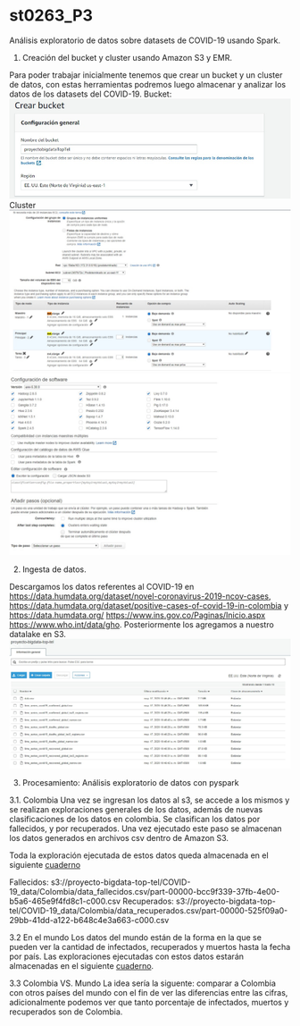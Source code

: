 # st0263_P3
Análisis exploratorio de datos sobre datasets de COVID-19 usando Spark.

  1. Creación del bucket y cluster usando Amazon S3 y EMR.

Para poder trabajar inicialmente tenemos que crear un bucket y un cluster de datos, con estas herramientas podremos luego almacenar y analizar los datos de los datasets del COVID-19.
Bucket:
![](images/creating_bucket.jpg)
Cluster
![](images/creating_cluster1.jpg)
![](images/creating_cluster2.jpg)


  2. Ingesta de datos.

Descargamos los datos referentes al COVID-19 en https://data.humdata.org/dataset/novel-coronavirus-2019-ncov-cases, https://data.humdata.org/dataset/positive-cases-of-covid-19-in-colombia y https://data.humdata.org/ https://www.ins.gov.co/Paginas/Inicio.aspx https://www.who.int/data/gho. Posteriormente los agregamos a nuestro datalake en S3.
![](images/data_intake.jpg)

  3. Procesamiento: Análisis exploratorio de datos con pyspark

  3.1. Colombia
    Una vez se ingresan los datos al s3, se accede a los mismos y se realizan exploraciones generales de los datos, además de nuevas clasificaciones de los datos en colombia. Se clasifican los datos por fallecidos, y por recuperados. Una vez ejecutado este paso se almacenan los datos generados en archivos csv dentro de Amazon S3.

   Toda la exploración ejecutada de estos datos queda almacenada en el siguiente [cuaderno](https://github.com/jricaur1/st0263_P3/blob/master/Colombia/Colombia.ipynb)

   Fallecidos:  s3://proyecto-bigdata-top-tel/COVID-19_data/Colombia/data_fallecidos.csv/part-00000-bcc9f339-37fb-4e00-b5a6-465e9f4fd8c1-c000.csv 
    Recuperados: s3://proyecto-bigdata-top-tel/COVID-19_data/Colombia/data_recuperados.csv/part-00000-525f09a0-29bb-41dd-a122-b648c4e3a663-c000.csv

  3.2 En el mundo
    Los datos del mundo están de la forma en la que se pueden ver la cantidad de infectados, recuperados y muertos hasta la fecha por país. Las exploraciones ejecutadas con estos datos estarán almacenadas en el siguiente [cuaderno](https://github.com/jricaur1/st0263_P3/blob/master/Nivel%20Mundial/Resto%20del%20mundo.ipynb).

  3.3 Colombia VS. Mundo
    La idea sería la siguente: comparar a Colombia con otros países del mundo con el fin de ver las diferencias entre las cifras, adicionalmente podemos ver que tanto porcentaje de infectados, muertos y recuperados son de Colombia.
